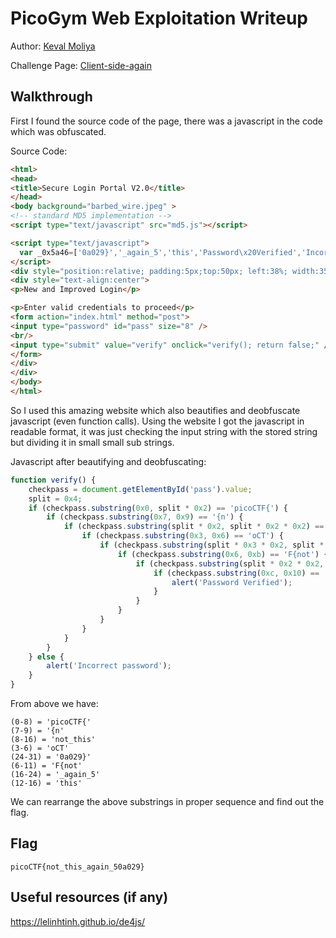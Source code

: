 # PicoGym Web Exploitation Writeup

Author: [Keval Moliya](https://github.com/Keval-moliya)

Challenge Page: [Client-side-again](https://jupiter.challenges.picoctf.org/problem/6353/)

## Walkthrough
First I found the source code of the page, there was a javascript in the code which was obfuscated.

Source Code:
```html
<html>
<head>
<title>Secure Login Portal V2.0</title>
</head>
<body background="barbed_wire.jpeg" >
<!-- standard MD5 implementation -->
<script type="text/javascript" src="md5.js"></script>

<script type="text/javascript">
  var _0x5a46=['0a029}','_again_5','this','Password\x20Verified','Incorrect\x20password','getElementById','value','substring','picoCTF{','not_this'];(function(_0x4bd822,_0x2bd6f7){var _0xb4bdb3=function(_0x1d68f6){while(--_0x1d68f6){_0x4bd822['push'](_0x4bd822['shift']());}};_0xb4bdb3(++_0x2bd6f7);}(_0x5a46,0x1b3));var _0x4b5b=function(_0x2d8f05,_0x4b81bb){_0x2d8f05=_0x2d8f05-0x0;var _0x4d74cb=_0x5a46[_0x2d8f05];return _0x4d74cb;};function verify(){checkpass=document[_0x4b5b('0x0')]('pass')[_0x4b5b('0x1')];split=0x4;if(checkpass[_0x4b5b('0x2')](0x0,split*0x2)==_0x4b5b('0x3')){if(checkpass[_0x4b5b('0x2')](0x7,0x9)=='{n'){if(checkpass[_0x4b5b('0x2')](split*0x2,split*0x2*0x2)==_0x4b5b('0x4')){if(checkpass[_0x4b5b('0x2')](0x3,0x6)=='oCT'){if(checkpass[_0x4b5b('0x2')](split*0x3*0x2,split*0x4*0x2)==_0x4b5b('0x5')){if(checkpass['substring'](0x6,0xb)=='F{not'){if(checkpass[_0x4b5b('0x2')](split*0x2*0x2,split*0x3*0x2)==_0x4b5b('0x6')){if(checkpass[_0x4b5b('0x2')](0xc,0x10)==_0x4b5b('0x7')){alert(_0x4b5b('0x8'));}}}}}}}}else{alert(_0x4b5b('0x9'));}}
</script>
<div style="position:relative; padding:5px;top:50px; left:38%; width:350px; height:140px; background-color:gray">
<div style="text-align:center">
<p>New and Improved Login</p>

<p>Enter valid credentials to proceed</p>
<form action="index.html" method="post">
<input type="password" id="pass" size="8" />
<br/>
<input type="submit" value="verify" onclick="verify(); return false;" />
</form>
</div>
</div>
</body>
</html>
```

So I used this amazing website which also beautifies and deobfuscate javascript (even function calls). Using the website I got the javascript in readable format, it was just checking the input string with the stored string but dividing it in small small sub strings.


Javascript after beautifying and deobfuscating:
```js
function verify() {
    checkpass = document.getElementById('pass').value;
    split = 0x4;
    if (checkpass.substring(0x0, split * 0x2) == 'picoCTF{') {
        if (checkpass.substring(0x7, 0x9) == '{n') {
            if (checkpass.substring(split * 0x2, split * 0x2 * 0x2) == 'not_this') {
                if (checkpass.substring(0x3, 0x6) == 'oCT') {
                    if (checkpass.substring(split * 0x3 * 0x2, split * 0x4 * 0x2) == '0a029}') {
                        if (checkpass.substring(0x6, 0xb) == 'F{not') {
                            if (checkpass.substring(split * 0x2 * 0x2, split * 0x3 * 0x2) == '_again_5') {
                                if (checkpass.substring(0xc, 0x10) == 'this') {
                                    alert('Password Verified');
                                }
                            }
                        }
                    }
                }
            }
        }
    } else {
        alert('Incorrect password');
    }
}
```
From above we have:
```
(0-8) = 'picoCTF{'
(7-9) = '{n'
(8-16) = 'not_this'
(3-6) = 'oCT'
(24-31) = '0a029}'
(6-11) = 'F{not'
(16-24) = '_again_5'
(12-16) = 'this'
```

We can rearrange the above substrings in proper sequence and find out the flag.

## Flag
`picoCTF{not_this_again_50a029}`

## Useful resources (if any)
https://lelinhtinh.github.io/de4js/